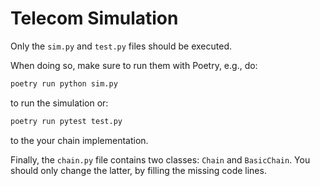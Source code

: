 # Telecom Simulation

Only the `sim.py` and `test.py` files should be executed.

When doing so, make sure to run them with Poetry, e.g., do:

```bash
poetry run python sim.py
```

to run the simulation or:

```bash
poetry run pytest test.py
```

to the your chain implementation.

Finally, the `chain.py` file contains two classes: `Chain` and `BasicChain`.
You should only change the latter, by filling the missing code lines.
